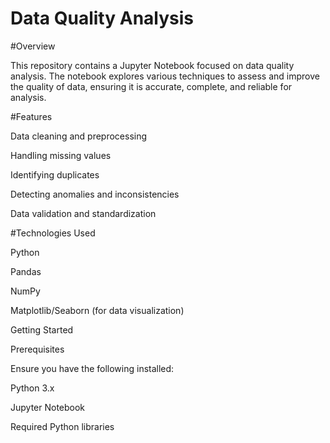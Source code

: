 # Data Quality Analysis

#Overview

This repository contains a Jupyter Notebook focused on data quality analysis. The notebook explores various techniques to assess and improve the quality of data, ensuring it is accurate, complete, and reliable for analysis.

#Features

Data cleaning and preprocessing

Handling missing values

Identifying duplicates

Detecting anomalies and inconsistencies

Data validation and standardization

#Technologies Used

Python

Pandas

NumPy

Matplotlib/Seaborn (for data visualization)

Getting Started

Prerequisites

Ensure you have the following installed:

Python 3.x

Jupyter Notebook

Required Python libraries
